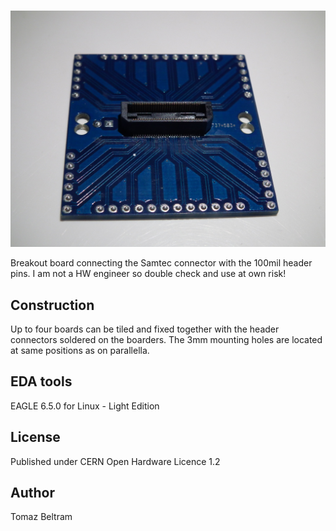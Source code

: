 # <ParaTile>

![Connector side view of the board.](docs/parallella_breakout.jpeg)

Breakout board connecting the Samtec connector with the 100mil header pins. I am not a HW engineer so double check and use at own risk!

## Construction

Up to four boards can be tiled and fixed together with the header connectors soldered on the boarders. The 3mm mounting holes are located at same positions as on parallella.

## EDA tools

EAGLE 6.5.0 for Linux - Light Edition

## License

Published under CERN Open Hardware Licence 1.2

## Author

Tomaz Beltram
